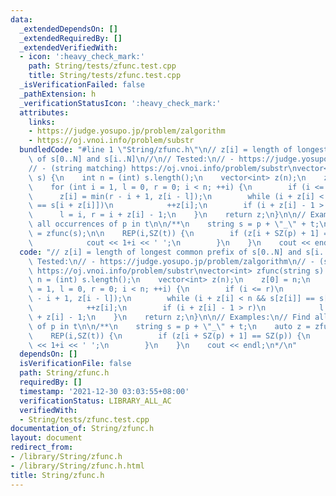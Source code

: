 ```yaml
---
data:
  _extendedDependsOn: []
  _extendedRequiredBy: []
  _extendedVerifiedWith:
  - icon: ':heavy_check_mark:'
    path: String/tests/zfunc.test.cpp
    title: String/tests/zfunc.test.cpp
  _isVerificationFailed: false
  _pathExtension: h
  _verificationStatusIcon: ':heavy_check_mark:'
  attributes:
    links:
    - https://judge.yosupo.jp/problem/zalgorithm
    - https://oj.vnoi.info/problem/substr
  bundledCode: "#line 1 \"String/zfunc.h\"\n// z[i] = length of longest common prefix\
    \ of s[0..N] and s[i..N]\n//\n// Tested:\n// - https://judge.yosupo.jp/problem/zalgorithm\n\
    // - (string matching) https://oj.vnoi.info/problem/substr\nvector<int> zfunc(string\
    \ s) {\n    int n = (int) s.length();\n    vector<int> z(n);\n    z[0] = n;\n\
    \    for (int i = 1, l = 0, r = 0; i < n; ++i) {\n        if (i <= r)\n      \
    \      z[i] = min(r - i + 1, z[i - l]);\n        while (i + z[i] < n && s[z[i]]\
    \ == s[i + z[i]])\n            ++z[i];\n        if (i + z[i] - 1 > r)\n      \
    \      l = i, r = i + z[i] - 1;\n    }\n    return z;\n}\n\n// Examples:\n// Find\
    \ all occurrences of p in t\n\n/**\n    string s = p + \"_\" + t;\n    auto z\
    \ = zfunc(s);\n\n    REP(i,SZ(t)) {\n        if (z[i + SZ(p) + 1] == SZ(p)) {\n\
    \            cout << 1+i << ' ';\n        }\n    }\n    cout << endl;\n*/\n"
  code: "// z[i] = length of longest common prefix of s[0..N] and s[i..N]\n//\n//\
    \ Tested:\n// - https://judge.yosupo.jp/problem/zalgorithm\n// - (string matching)\
    \ https://oj.vnoi.info/problem/substr\nvector<int> zfunc(string s) {\n    int\
    \ n = (int) s.length();\n    vector<int> z(n);\n    z[0] = n;\n    for (int i\
    \ = 1, l = 0, r = 0; i < n; ++i) {\n        if (i <= r)\n            z[i] = min(r\
    \ - i + 1, z[i - l]);\n        while (i + z[i] < n && s[z[i]] == s[i + z[i]])\n\
    \            ++z[i];\n        if (i + z[i] - 1 > r)\n            l = i, r = i\
    \ + z[i] - 1;\n    }\n    return z;\n}\n\n// Examples:\n// Find all occurrences\
    \ of p in t\n\n/**\n    string s = p + \"_\" + t;\n    auto z = zfunc(s);\n\n\
    \    REP(i,SZ(t)) {\n        if (z[i + SZ(p) + 1] == SZ(p)) {\n            cout\
    \ << 1+i << ' ';\n        }\n    }\n    cout << endl;\n*/\n"
  dependsOn: []
  isVerificationFile: false
  path: String/zfunc.h
  requiredBy: []
  timestamp: '2021-12-30 03:03:55+08:00'
  verificationStatus: LIBRARY_ALL_AC
  verifiedWith:
  - String/tests/zfunc.test.cpp
documentation_of: String/zfunc.h
layout: document
redirect_from:
- /library/String/zfunc.h
- /library/String/zfunc.h.html
title: String/zfunc.h
---
```

